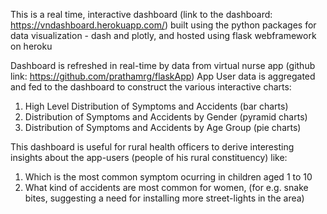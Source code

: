 This is a real time, interactive dashboard (link to the dashboard: https://vndashboard.herokuapp.com/) built using the python packages for data visualization - 
dash and plotly, and hosted using flask webframework on heroku

Dashboard is refreshed in real-time by data from virtual nurse app (github link: https://github.com/prathamrg/flaskApp)
App User data is aggregated and fed to the dashboard to construct the various interactive charts:

1. High Level Distribution of Symptoms and Accidents (bar charts)
2. Distribution of Symptoms and Accidents by Gender (pyramid charts)
3. Distribution of Symptoms and Accidents by Age Group (pie charts)

This dashboard is useful for rural health officers to derive interesting insights about the app-users (people of his rural constituency) like:
1. Which is the most common symptom ocurring in children aged 1 to 10 
2. What kind of accidents are most common for women, (for e.g. snake bites, suggesting a need for installing more street-lights in the area)
